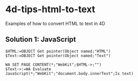 # 4d-tips-html-to-text
Examples of how to convert HTML to text in 4D

Solution 1: JavaScript
---

```
$HTML:=OBJECT Get pointer(Object named;"HTML")
$Text:=OBJECT Get pointer(Object named;"Text")

WA SET PAGE CONTENT(*;"WebKit";$HTML->;"")
$Text->:=WA Evaluate JavaScript(*;"WebKit";"document.body.innerText";Is text)
```
